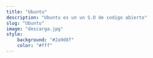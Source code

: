 ```yaml
---
title: "Ubuntu"
description: "Ubuntu es un un S.O de codigo abierto"
slug: "Ubuntu"
image: "descarga.jpg"
style:
    background: "#2a9d8f"
    color: "#fff"
---
```

